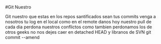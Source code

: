 #Git Nuestro

Git nuestro que estas en los repos
santificados sean tus commits
venga a nosotros tu log
en el local como en el remote
danos hoy nuestro pull de cada dia
perdona nuestros conflictos
como tambien perdonamos los de otros geeks
no nos dejes caer en detached HEAD
y libranos de SVN
git commit --amend
